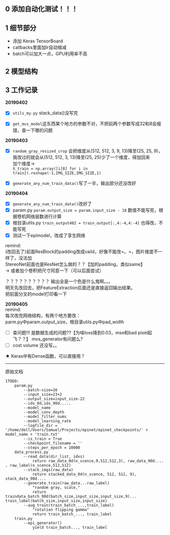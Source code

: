 ## 0 添加自动化测试！！！

## 1 细节部分
- 添加 Keras TensorBoard
- callbacks里面加lr自动缩减
- batch可以加大一点，GPU利用率不高


## 2 模型结构

## 3 工作记录
**20190402**  
- [x] `utils_my.py`  stack_data()没写完

- [x] `get_mvs_model`这东西某个地方的参数不对，不把前两个参数写成32和8会报错，查一下哪的问题

**20190403**
- [x] `random_gray_resized_crop` 会把维度从(512, 512, 3, 9, 13)降至(25, 25, 9)，  
我改过的就会从(512, 512, 3, 13)降至(25, 25)少了一个维度，得加回来  
加个维度->  
`X_train = np.array([i[0] for i in train]).reshape(-1,IMG_SIZE,IMG_SIZE,1)`

- [x] `generate_any_num_train_data()`写了一半，输出部分还没改好

**20190404**
- [x] `generate_any_num_train_data()`改好了
- [x] param.py `param.output_size = param.input_size - 18` 数值不能写死，根据卷机网络层数进行计算
- [x] 根目录utils.py `train_output482 = train_output[:,4:-4,4:-4]` 也得改，不能写死
- [x] 测试一下epimodel，改成了孪生网络

remind:  
(改回去了)前面ResBlock的padding改成vaild，好像不能改=。=，图片维度不一样了，没法加  
StereoNet前面也是ResNet怎么做的？？【加的padding，类似same】  
-> 或者加个卷积把尺寸同意一下（可以后面尝试）

？？？？？？？？？？
输出全是一个色是什么鬼啊。。。  
明天先改回去，把FeatureExtraction后面还是直接返回输出结果。  
把前面分叉的model打印看一下

**20190405**  
remind:  
每次改完网络结构，有两个地方要改：  
parm.py中param.output_size，根目录utils.py中pad_width

- [ ] 查问题!!! 是数据生成的问题??【为啥loss降到0.03，mse和bad pixel起飞？？】 mvs_generator有问题么?
- [ ] cost volume 还没写。。

★ Keras中有Dense函数，可以直接用？







----------------------------
原始文档
```
1TODO:
    param.py
        --batch-size=16
        --input_size=23+2
        --output_size=input_size-22
        --idx_0d,idx_90d.....
        --model_name
        --model_conv_depth
        --model_filter_nums
        --model_learning_rate
        --logfile_dir = '/home/dell/Users/Samuel/Projects/epinet/epinet_checkpoints/' + model_name + 'train.txt'
        --is_train = True
        --checkpoint_filename = ''
        --steps_per_epoch = 10000
	data_process.py
	    --read_data(dir_list, idxs)
	        return raw_data_0d(n_scence,9,512,512,3), raw_data_90d.... , raw_label(n_scence,512,512)
	    --stack_imgs(raw_data)
	        return stacked_data_0d(n_scence, 512, 512, 9), stack_data_90d....
        --generate_train(raw_data...raw_label)
            "random gray, scale,"
            return traindata_batch_90d(batch_size,input_size,input_size,9)... train_label(batch_size,input_size,input_size)
        --aug_train(train_batch_...,train_label)
            "rotation flipping gamma"
            return train_batch_..., train_label
    train.py
        --epi_generator()
            yield train_batch..., train_label
```

